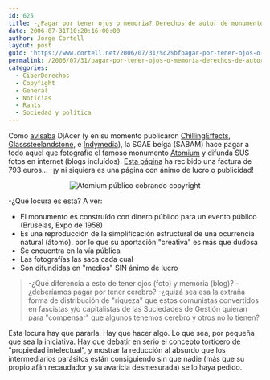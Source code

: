 ```yaml
---
id: 625
title: -¿Pagar por tener ojos o memoria? Derechos de autor de monumentos públicos
date: 2006-07-31T10:20:16+00:00
author: Jorge Cortell
layout: post
guid: 'https://www.cortell.net/2006/07/31/%c2%bfpagar-por-tener-ojos-o-memoria-derechos-de-autor-de-monumentos-publicos/'
permalink: /2006/07/31/pagar-por-tener-ojos-o-memoria-derechos-de-autor-de-monumentos-publicos/
categories:
  - CiberDerechos
  - Copyfight
  - General
  - Noticias
  - Rants
  - Sociedad y polí­tica
---
```

Como <a target="_blank" title="comentario DjAcer" href="https://www.cortell.net/2006/07/27/la-sgae-inventa-el-mp3-buahahaha-pffff-p/#comments">avisaba</a> DjAcer (y en su momento publicaron <a target="_blank" title="Chilling Effects" href="https://www.chillingeffects.org/fairuse/notice.cgi?NoticeID=760">ChillingEffects</a>, <a target="_blank" title="Glasssteelandstone" href="https://www.glasssteelandstone.com/BuildingDetail/42.php">Glasssteelandstone</a>, e <a target="_blank" title="Indymedia" href="https://www.indymedia.be/en/node/1590">Indymedia</a>), la SGAE belga (SABAM) hace pagar a todo aquel que fotografí­e el famoso monumento <a target="_blank" title="Atomium" href="https://en.wikipedia.org/wiki/Atomium">Atomium</a> y difunda SUS fotos en internet (blogs incluí­dos). <a target="_blank" title="blog censurado" href="https://www.eric-maerschalck.be/Bruxelles/theme.php?id=142&page=1">Esta página</a> ha recibido una factura de 793 euros... -¡y ni siquiera es una página con ánimo de lucro o publicidad!

<div style="text-align: center">
  <img alt="Atomium público cobrando copyright" title="Atomium público cobrando copyright" src="https://www.pitodoble.com/imagenes/atomium.gif" />
</div>

-¿Qué locura es esta? A ver:

  * El monumento es construí­do con dinero público para un evento público (Bruselas, Expo de 1958)
  * Es una reproducción de la simplificación estructural de una ocurrencia natural (átomo), por lo que su aportación "creativa" es más que dudosa
  * Se encuentra en la ví­a pública
  * Las fotografí­as las saca cada cual
  * Son difundidas en "medios" SIN ánimo de lucro

> -¿Qué diferencia a esto de tener ojos (foto) y memoria (blog)? -¿deberí­amos pagar por tener cerebro? -¿quizá sea esa la extraña forma de distribución de "riqueza" que estos comunistas convertidos en fascistas y/o capitalistas de las Suciedades de Gestión quieran para "compensar" que algunos tenemos cerebro y otros no lo tienen?

Esta locura hay que pararla. Hay que hacer algo. Lo que sea, por pequeña que sea la <a target="_blank" title="Background mode" href="https://roura.zapto.org/peich.php?libre">iniciativa</a>. Hay que debatir en serio el concepto torticero de "propiedad intelectual", y mostrar la reducción al absurdo que los intermediarios parásitos están consiguiendo sin que nadie (más que su propio afán recaudador y su avaricia desmesurada) se lo haya pedido.